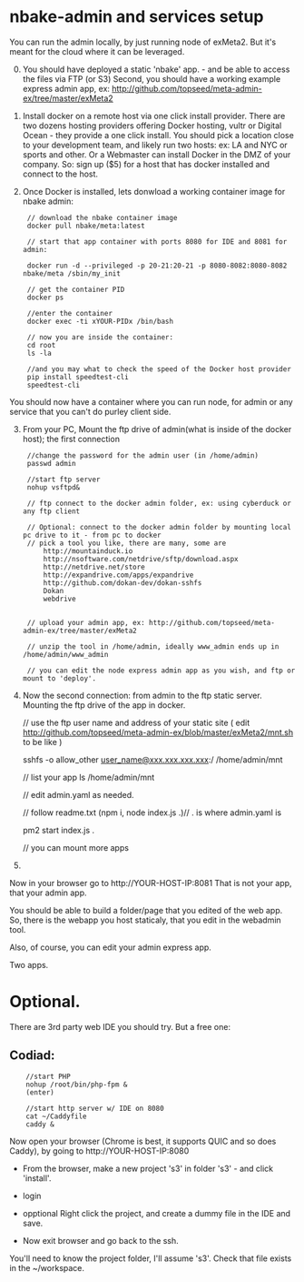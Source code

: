 # nbake-admin and services setup

You can run the admin locally, by just running node of exMeta2. But it's meant for the cloud where it can be leveraged.

0. You should have deployed a static 'nbake' app. - and be able to access the files via FTP (or S3)
Second, you should have a working example express admin app, ex: http://github.com/topseed/meta-admin-ex/tree/master/exMeta2

1. Install docker on a remote host via one click install provider. There are two dozens hosting providers offering Docker hosting, vultr or Digital Ocean - they provide a
one click install. You should pick a location close to your development team, and likely run two hosts: ex: LA and NYC or sports and other. Or a Webmaster can install Docker in the DMZ of your company.
So: sign up ($5) for a host that has docker installed and connect to the host.


2. Once Docker is installed, lets donwload a working container image for nbake admin:

		// download the nbake container image
		docker pull nbake/meta:latest

		// start that app container with ports 8080 for IDE and 8081 for admin:

		docker run -d --privileged -p 20-21:20-21 -p 8080-8082:8080-8082 nbake/meta /sbin/my_init

		// get the container PID
		docker ps

		//enter the container
		docker exec -ti xYOUR-PIDx /bin/bash

		// now you are inside the container:
		cd root
		ls -la

		//and you may what to check the speed of the Docker host provider
		pip install speedtest-cli
		speedtest-cli

You should now have a container where you can run node, for admin or any service that you can't do purley client side.

3. From your PC, Mount the ftp drive of admin(what is inside of the docker host); the first connection

		//change the password for the admin user (in /home/admin)
		passwd admin

		//start ftp server
		nohup vsftpd&

		// ftp connect to the docker admin folder, ex: using cyberduck or any ftp client

		// Optional: connect to the docker admin folder by mounting local pc drive to it - from pc to docker
		// pick a tool you like, there are many, some are
			http://mountainduck.io
			http://nsoftware.com/netdrive/sftp/download.aspx
			http://netdrive.net/store
			http://expandrive.com/apps/expandrive
			http://github.com/dokan-dev/dokan-sshfs
			Dokan
			webdrive


		// upload your admin app, ex: http://github.com/topseed/meta-admin-ex/tree/master/exMeta2

		// unzip the tool in /home/admin, ideally www_admin ends up in /home/admin/www_admin

		// you can edit the node express admin app as you wish, and ftp or mount to 'deploy'.

4. Now the second connection: from admin to the ftp static server. Mounting the ftp drive of the app in docker.

	// use the ftp user name and address of your static site
	( edit http://github.com/topseed/meta-admin-ex/blob/master/exMeta2/mnt.sh to be like )

	sshfs -o allow_other user_name@xxx.xxx.xxx.xxx:/ /home/admin/mnt

	// list your app
	ls /home/admin/mnt

	// edit admin.yaml as needed.

	// follow readme.txt (npm i, node index.js .)// . is where admin.yaml is

	pm2 start index.js .

	// you can mount more apps

5.

Now in your browser go to http://YOUR-HOST-IP:8081
That is not your app, that your admin app.

You should be able to build a folder/page that you edited of the web app.
So, there is the webapp you host staticaly, that you edit in the webadmin tool.

Also, of course, you can edit your admin express app.

Two apps.


# Optional.

There are 3rd party web IDE you should try.
But a free one:

## Codiad:
		//start PHP
		nohup /root/bin/php-fpm &
		(enter)

		//start http server w/ IDE on 8080
		cat ~/Caddyfile
		caddy &


 Now open your browser (Chrome is best, it supports QUIC and so does Caddy), by going to http://YOUR-HOST-IP:8080

- From the browser, make a new project 's3' in folder 's3' - and click 'install'.

- login

- opptional Right click the project, and create a dummy file in the IDE and save.

- Now exit browser and go back to the ssh.

You'll need to know the project folder, I'll assume 's3'. Check that file exists in the ~/workspace.

